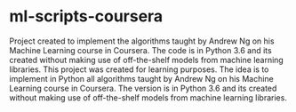 # ml-scripts-coursera
Project created to implement the algorithms taught by Andrew Ng on his Machine Learning course in Coursera.
The code is in Python 3.6 and its created without making use of off-the-shelf models from machine learning libraries.
This project was created for learning purposes.
The idea is to implement in Python all algorithms taught by Andrew Ng on his Machine Learning course in Coursera. 
The version is in Python 3.6 and its created without making use of off-the-shelf models from machine learning libraries.
